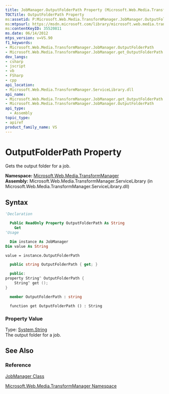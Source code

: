 ```yaml
---
title: JobManager.OutputFolderPath Property (Microsoft.Web.Media.TransformManager)
TOCTitle: OutputFolderPath Property
ms:assetid: P:Microsoft.Web.Media.TransformManager.JobManager.OutputFolderPath
ms:mtpsurl: https://msdn.microsoft.com/library/microsoft.web.media.transformmanager.jobmanager.outputfolderpath(v=VS.90)
ms:contentKeyID: 35520811
ms.date: 06/14/2012
mtps_version: v=VS.90
f1_keywords:
- Microsoft.Web.Media.TransformManager.JobManager.OutputFolderPath
- Microsoft.Web.Media.TransformManager.JobManager.get_OutputFolderPath
dev_langs:
- csharp
- jscript
- vb
- FSharp
- cpp
api_location:
- Microsoft.Web.Media.TransformManager.ServiceLibrary.dll
api_name:
- Microsoft.Web.Media.TransformManager.JobManager.get_OutputFolderPath
- Microsoft.Web.Media.TransformManager.JobManager.OutputFolderPath
api_type:
  - Assembly
topic_type:
- apiref
product_family_name: VS
---
```


# OutputFolderPath Property

Gets the output folder for a job.

**Namespace:**  [Microsoft.Web.Media.TransformManager](microsoft-web-media-transformmanager-namespace.md)  
**Assembly:**  Microsoft.Web.Media.TransformManager.ServiceLibrary (in Microsoft.Web.Media.TransformManager.ServiceLibrary.dll)

## Syntax

```vb
'Declaration

  Public ReadOnly Property OutputFolderPath As String
    Get
'Usage

  Dim instance As JobManager
Dim value As String

value = instance.OutputFolderPath
```

```csharp
  public string OutputFolderPath { get; }
```

```cpp
  public:
property String^ OutputFolderPath {
    String^ get ();
}
```

``` fsharp
  member OutputFolderPath : string
```

```jscript
  function get OutputFolderPath () : String
```

### Property Value

Type: [System.String](https://msdn.microsoft.com/library/s1wwdcbf)  
The output folder for a job.  

## See Also

### Reference

[JobManager Class](jobmanager-class-microsoft-web-media-transformmanager.md)

[Microsoft.Web.Media.TransformManager Namespace](microsoft-web-media-transformmanager-namespace.md)
